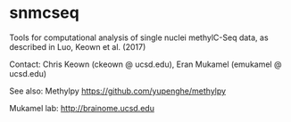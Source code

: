 # snmcseq
Tools for computational analysis of single nuclei methylC-Seq data, as described in Luo, Keown et al. (2017)

Contact: 
Chris Keown (ckeown @ ucsd.edu), Eran Mukamel (emukamel @ ucsd.edu)

See also: Methylpy 
https://github.com/yupenghe/methylpy

Mukamel lab: http://brainome.ucsd.edu
